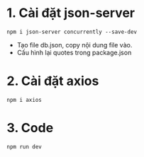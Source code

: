 # 1. Cài đặt json-server

```
npm i json-server concurrently --save-dev
```

- Tạo file db.json, copy nội dung file vào.
- Cấu hình lại quotes trong package.json

# 2. Cài đặt axios

```
npm i axios
```

# 3. Code

```
npm run dev
```
